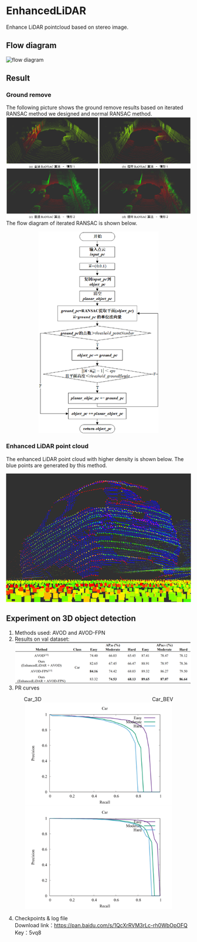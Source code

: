 # EnhancedLiDAR
Enhance LiDAR pointcloud based on stereo image.

## Flow diagram
![flow diagram](https://github.com/jerry99s/EnhancedLiDAR/blob/master/pic/flow_diagram.png)

## Result
### Ground remove
The following picture shows the ground remove results based on iterated RANSAC method we designed and normal RANSAC method.
![ground remove](https://github.com/jerry99s/EnhancedLiDAR/blob/master/pic/ground_remove.png)
The flow diagram of iterated RANSAC is shown below.<br/>
<div align=center>
<img src="https://github.com/jerry99s/EnhancedLiDAR/blob/master/pic/iterated_RANSAC.png" height = "550px">
</div>

### Enhanced LiDAR point cloud
The enhanced LiDAR point cloud with higher density is shown below. The blue points are generated by this method.

<div align=center>
<img src="https://github.com/jerry99s/EnhancedLiDAR/blob/master/pic/enhanced_pointcloud.png" height = "350px">
</div>


## Experiment on 3D object detection
1. Methods used: AVOD and AVOD-FPN
2. Results on val dataset:
![3D detection](https://github.com/jerry99s/EnhancedLiDAR/blob/master/pic/3D_detection.png)
3. PR curves
<div align="center">
<center>Car_3D &emsp;&emsp;&emsp;&emsp;&emsp;&emsp;&emsp;&emsp;&emsp;&emsp;&emsp;&emsp;&emsp;&emsp;&emsp;&emsp;&emsp;&emsp;&emsp;&emsp;&emsp; Car_BEV</center>
</div>
<div align="center">
<img src="https://github.com/jerry99s/EnhancedLiDAR/blob/master/pic/AP_3D.png" height="280px" ><img src="https://github.com/jerry99s/EnhancedLiDAR/blob/master/pic/AP_BEV.png" height="280px" >
</div>

4. Checkpoints & log file</br>
Download link：https://pan.baidu.com/s/1QcXrRVM3rLc-rh0WbOpOFQ </br>
Key：5vq8
